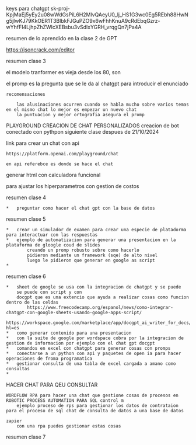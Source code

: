 keys para chatgpt
    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

resumen de lo aprendido en la clase 2 de GPT

https://jsoncrack.com/editor



resumen clase 3

el modelo tranformer
    es vieja desde los 80, son 


el promp 
    es la pregunta que se le da al chatgpt para introducir el enunciado

    recomensaciones

        las alusinaciones ocurren cuando se habla mucho sobre varios temas en el mismo chat lo mejor es empezar un nuevo chat
        la puntuacion y mejor ortografia asegura el promp

PLAYGROUND
    CREACION DE CHAT PERSONALIZADOS
    creacion de bot conectado con pythpon siguiente clase despues de 21/10/2024

    
link para crear un chat con api

    https://platform.openai.com/playground/chat

    en api referebce es donde se hace el chat


generar html con calculadora funcional

para ajustar los hiperparametros con gestion de costos


resumen clase 4

    *   preguntar como hacer el chat gpt con la base de datos


resumen clase 5


    *   crear un simulador de examen para crear una especie de platadorma para interactuar con las respuestas
    *   ejemplo de automatizacion para generar una presentacion en la plataforma de gloogle coud de slides 
            creando un promp robusto sobre como hacerlo
            pidieron mediante un framework (sqe) de alto nivel
            luego le pidieron que generar en google as script 
    *   

resumen clase 6

    *   sheet de google se usa con la integracion de chatgpt y se puede 
        se puede con script y con 
        docgpt que es una extencio que ayuda a realizar cosas como funcion dentro de las celdas
            https://www.freecodecamp.org/espanol/news/como-integrar-chatgpt-con-google-sheets-usando-google-apps-script/
            https://workspace.google.com/marketplace/app/docgpt_ai_writer_for_docs/466607203252?hl=es
    *   como generar contenido para una presentacion
    *   con la suite de google por wordspace cobra por la integracion de gestion de informacion por ejemplo con el chat gpt docgpt
    *   comandos en excel con chatgpt para generar cosas con promps 
    *   conectarse a un python con api y paquetes de open ia para hacer operaciones de froma programatica
    *   gestionar consulta de una tabla de excel cargada a amano como consultas
    *


HACER CHAT PARA QEU CONSULTAR

    WORDFLOW RPA para hacer una chat que gestione cosas de procesos en ROBOTIC PROCESS AUTOMATION PARA SQL control m
        ejemplo proceso de rps para gestionar los datos de contrataion 
    para el proceso de sql chat de consulta de datos a una base de datos

    zapier
        con una rpa puedes gestionar estas cosas

    

resumen clase 7
    
